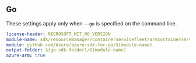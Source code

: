 ## Go

These settings apply only when `--go` is specified on the command line.

``` yaml $(go) && $(track2)
license-header: MICROSOFT_MIT_NO_VERSION
module-name: sdk/resourcemanager/containerservicefleet/armcontainerservicedeploymentsafeguards
module: github.com/Azure/azure-sdk-for-go/$(module-name)
output-folder: $(go-sdk-folder)/$(module-name)
azure-arm: true
```
